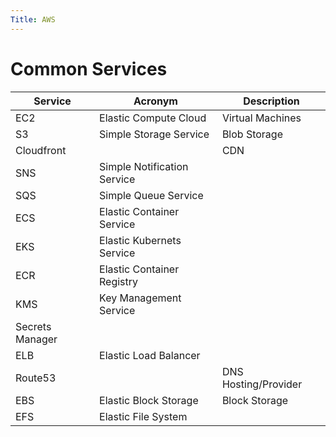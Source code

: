 ```yaml
---
Title: AWS
---
```


# Common Services
| Service | Acronym | Description |
| ------- | ------- | ----------- |
| EC2 | Elastic Compute Cloud | Virtual Machines |
| S3 | Simple Storage Service | Blob Storage |
| Cloudfront | | CDN |
| SNS | Simple Notification Service | |
| SQS | Simple Queue Service | |
| ECS | Elastic Container Service | |
| EKS | Elastic Kubernets Service | |
| ECR | Elastic Container Registry | |
| KMS | Key Management Service | |
| Secrets Manager |  | |
| ELB | Elastic Load Balancer | |
| Route53 | | DNS Hosting/Provider | 
| EBS | Elastic Block Storage | Block Storage | 
| EFS | Elastic File System | |
